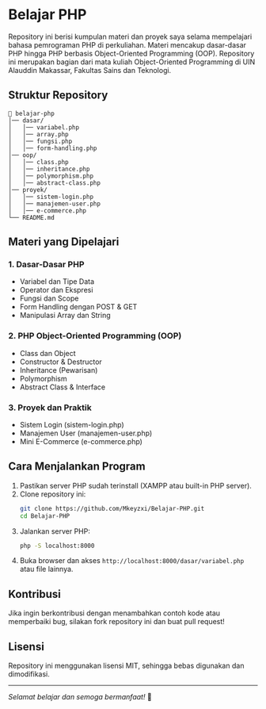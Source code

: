 # Belajar PHP

Repository ini berisi kumpulan materi dan proyek saya selama mempelajari bahasa pemrograman PHP di perkuliahan. Materi mencakup dasar-dasar PHP hingga PHP berbasis Object-Oriented Programming (OOP). Repository ini merupakan bagian dari mata kuliah Object-Oriented Programming di UIN Alauddin Makassar, Fakultas Sains dan Teknologi.

## Struktur Repository

```
📂 belajar-php
│── dasar/
│   │── variabel.php
│   │── array.php
│   │── fungsi.php
│   │── form-handling.php
│── oop/
│   │── class.php
│   │── inheritance.php
│   │── polymorphism.php
│   │── abstract-class.php
│── proyek/
│   │── sistem-login.php
│   │── manajemen-user.php
│   │── e-commerce.php
└── README.md
```

## Materi yang Dipelajari

### 1. Dasar-Dasar PHP
- Variabel dan Tipe Data
- Operator dan Ekspresi
- Fungsi dan Scope
- Form Handling dengan POST & GET
- Manipulasi Array dan String

### 2. PHP Object-Oriented Programming (OOP)
- Class dan Object
- Constructor & Destructor
- Inheritance (Pewarisan)
- Polymorphism
- Abstract Class & Interface

### 3. Proyek dan Praktik
- Sistem Login (sistem-login.php)
- Manajemen User (manajemen-user.php)
- Mini E-Commerce (e-commerce.php)

## Cara Menjalankan Program
1. Pastikan server PHP sudah terinstall (XAMPP atau built-in PHP server).
2. Clone repository ini:
   ```sh
   git clone https://github.com/Mkeyzxi/Belajar-PHP.git
   cd Belajar-PHP
   ```
3. Jalankan server PHP:
   ```sh
   php -S localhost:8000
   ```
4. Buka browser dan akses `http://localhost:8000/dasar/variabel.php` atau file lainnya.

## Kontribusi
Jika ingin berkontribusi dengan menambahkan contoh kode atau memperbaiki bug, silakan fork repository ini dan buat pull request!

## Lisensi
Repository ini menggunakan lisensi MIT, sehingga bebas digunakan dan dimodifikasi.

---
_Selamat belajar dan semoga bermanfaat!_ 🚀
